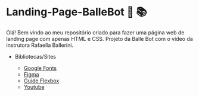 # Landing-Page-BalleBot 👩 📚
Olá! Bem vindo ao meu repositório criado para fazer uma página web de landing page com apenas HTML e CSS.
Projeto da Balle Bot com o vídeo da instrutora Rafaella Ballerini.

- Bibliotecas/Sites

  - [Google Fonts](https://fonts.google.com/)
  - [Figma](https://www.figma.com/file/myqP66iQwzjwjrIAJyyrip/BalleBot?node-id=2%3A2)
  - [Guide Flexbox](https://css-tricks.com/snippets/css/a-guide-to-flexbox/)
  - [Youtube](https://www.youtube.com/watch?v=llF6vD-RljE&ab_channel=RafaellaBallerini)
